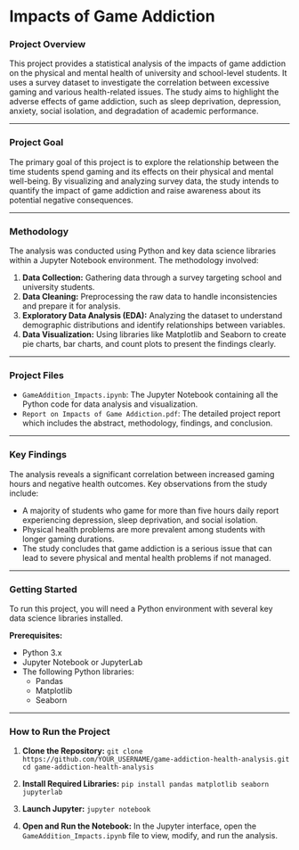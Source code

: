 # Impacts of Game Addiction

### Project Overview

This project provides a statistical analysis of the impacts of game addiction on the physical and mental health of university and school-level students. It uses a survey dataset to investigate the correlation between excessive gaming and various health-related issues. The study aims to highlight the adverse effects of game addiction, such as sleep deprivation, depression, anxiety, social isolation, and degradation of academic performance.

***

### Project Goal

The primary goal of this project is to explore the relationship between the time students spend gaming and its effects on their physical and mental well-being. By visualizing and analyzing survey data, the study intends to quantify the impact of game addiction and raise awareness about its potential negative consequences.

***

### Methodology

The analysis was conducted using Python and key data science libraries within a Jupyter Notebook environment. The methodology involved:
1.  **Data Collection:** Gathering data through a survey targeting school and university students.
2.  **Data Cleaning:** Preprocessing the raw data to handle inconsistencies and prepare it for analysis.
3.  **Exploratory Data Analysis (EDA):** Analyzing the dataset to understand demographic distributions and identify relationships between variables.
4.  **Data Visualization:** Using libraries like Matplotlib and Seaborn to create pie charts, bar charts, and count plots to present the findings clearly.

***

### Project Files

* `GameAddition_Impacts.ipynb`: The Jupyter Notebook containing all the Python code for data analysis and visualization.
* `Report on Impacts of Game Addiction.pdf`: The detailed project report which includes the abstract, methodology, findings, and conclusion.

***

### Key Findings

The analysis reveals a significant correlation between increased gaming hours and negative health outcomes. Key observations from the study include:
* A majority of students who game for more than five hours daily report experiencing depression, sleep deprivation, and social isolation.
* Physical health problems are more prevalent among students with longer gaming durations.
* The study concludes that game addiction is a serious issue that can lead to severe physical and mental health problems if not managed.

***

### Getting Started

To run this project, you will need a Python environment with several key data science libraries installed.

**Prerequisites:**
* Python 3.x
* Jupyter Notebook or JupyterLab
* The following Python libraries:
    * Pandas
    * Matplotlib
    * Seaborn

***

### How to Run the Project

1.  **Clone the Repository:**
    `git clone https://github.com/YOUR_USERNAME/game-addiction-health-analysis.git`
    `cd game-addiction-health-analysis`

2.  **Install Required Libraries:**
    `pip install pandas matplotlib seaborn jupyterlab`

3.  **Launch Jupyter:**
    `jupyter notebook`

4.  **Open and Run the Notebook:**
    In the Jupyter interface, open the `GameAddition_Impacts.ipynb` file to view, modify, and run the analysis.
